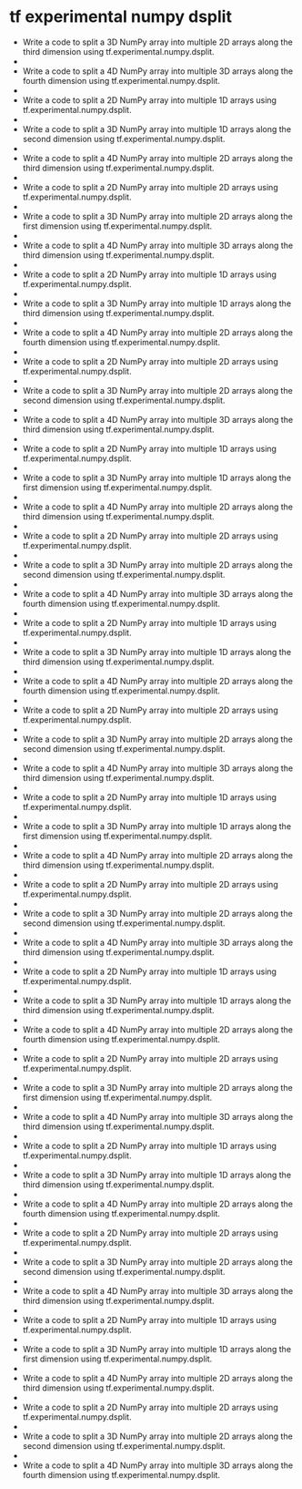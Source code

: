 # tf experimental numpy dsplit

- Write a code to split a 3D NumPy array into multiple 2D arrays along the third dimension using tf.experimental.numpy.dsplit.
- 
- Write a code to split a 4D NumPy array into multiple 3D arrays along the fourth dimension using tf.experimental.numpy.dsplit.
- 
- Write a code to split a 2D NumPy array into multiple 1D arrays using tf.experimental.numpy.dsplit.
- 
- Write a code to split a 3D NumPy array into multiple 1D arrays along the second dimension using tf.experimental.numpy.dsplit.
- 
- Write a code to split a 4D NumPy array into multiple 2D arrays along the third dimension using tf.experimental.numpy.dsplit.
- 
- Write a code to split a 2D NumPy array into multiple 2D arrays using tf.experimental.numpy.dsplit.
- 
- Write a code to split a 3D NumPy array into multiple 2D arrays along the first dimension using tf.experimental.numpy.dsplit.
- 
- Write a code to split a 4D NumPy array into multiple 3D arrays along the third dimension using tf.experimental.numpy.dsplit.
- 
- Write a code to split a 2D NumPy array into multiple 1D arrays using tf.experimental.numpy.dsplit.
- 
- Write a code to split a 3D NumPy array into multiple 1D arrays along the third dimension using tf.experimental.numpy.dsplit.
- 
- Write a code to split a 4D NumPy array into multiple 2D arrays along the fourth dimension using tf.experimental.numpy.dsplit.
- 
- Write a code to split a 2D NumPy array into multiple 2D arrays using tf.experimental.numpy.dsplit.
- 
- Write a code to split a 3D NumPy array into multiple 2D arrays along the second dimension using tf.experimental.numpy.dsplit.
- 
- Write a code to split a 4D NumPy array into multiple 3D arrays along the third dimension using tf.experimental.numpy.dsplit.
- 
- Write a code to split a 2D NumPy array into multiple 1D arrays using tf.experimental.numpy.dsplit.
- 
- Write a code to split a 3D NumPy array into multiple 1D arrays along the first dimension using tf.experimental.numpy.dsplit.
- 
- Write a code to split a 4D NumPy array into multiple 2D arrays along the third dimension using tf.experimental.numpy.dsplit.
- 
- Write a code to split a 2D NumPy array into multiple 2D arrays using tf.experimental.numpy.dsplit.
- 
- Write a code to split a 3D NumPy array into multiple 2D arrays along the second dimension using tf.experimental.numpy.dsplit.
- 
- Write a code to split a 4D NumPy array into multiple 3D arrays along the fourth dimension using tf.experimental.numpy.dsplit.
- 
- Write a code to split a 2D NumPy array into multiple 1D arrays using tf.experimental.numpy.dsplit.
- 
- Write a code to split a 3D NumPy array into multiple 1D arrays along the third dimension using tf.experimental.numpy.dsplit.
- 
- Write a code to split a 4D NumPy array into multiple 2D arrays along the fourth dimension using tf.experimental.numpy.dsplit.
- 
- Write a code to split a 2D NumPy array into multiple 2D arrays using tf.experimental.numpy.dsplit.
- 
- Write a code to split a 3D NumPy array into multiple 2D arrays along the second dimension using tf.experimental.numpy.dsplit.
- 
- Write a code to split a 4D NumPy array into multiple 3D arrays along the third dimension using tf.experimental.numpy.dsplit.
- 
- Write a code to split a 2D NumPy array into multiple 1D arrays using tf.experimental.numpy.dsplit.
- 
- Write a code to split a 3D NumPy array into multiple 1D arrays along the first dimension using tf.experimental.numpy.dsplit.
- 
- Write a code to split a 4D NumPy array into multiple 2D arrays along the third dimension using tf.experimental.numpy.dsplit.
- 
- Write a code to split a 2D NumPy array into multiple 2D arrays using tf.experimental.numpy.dsplit.
- 
- Write a code to split a 3D NumPy array into multiple 2D arrays along the second dimension using tf.experimental.numpy.dsplit.
- 
- Write a code to split a 4D NumPy array into multiple 3D arrays along the third dimension using tf.experimental.numpy.dsplit.
- 
- Write a code to split a 2D NumPy array into multiple 1D arrays using tf.experimental.numpy.dsplit.
- 
- Write a code to split a 3D NumPy array into multiple 1D arrays along the third dimension using tf.experimental.numpy.dsplit.
- 
- Write a code to split a 4D NumPy array into multiple 2D arrays along the fourth dimension using tf.experimental.numpy.dsplit.
- 
- Write a code to split a 2D NumPy array into multiple 2D arrays using tf.experimental.numpy.dsplit.
- 
- Write a code to split a 3D NumPy array into multiple 2D arrays along the first dimension using tf.experimental.numpy.dsplit.
- 
- Write a code to split a 4D NumPy array into multiple 3D arrays along the third dimension using tf.experimental.numpy.dsplit.
- 
- Write a code to split a 2D NumPy array into multiple 1D arrays using tf.experimental.numpy.dsplit.
- 
- Write a code to split a 3D NumPy array into multiple 1D arrays along the third dimension using tf.experimental.numpy.dsplit.
- 
- Write a code to split a 4D NumPy array into multiple 2D arrays along the fourth dimension using tf.experimental.numpy.dsplit.
- 
- Write a code to split a 2D NumPy array into multiple 2D arrays using tf.experimental.numpy.dsplit.
- 
- Write a code to split a 3D NumPy array into multiple 2D arrays along the second dimension using tf.experimental.numpy.dsplit.
- 
- Write a code to split a 4D NumPy array into multiple 3D arrays along the third dimension using tf.experimental.numpy.dsplit.
- 
- Write a code to split a 2D NumPy array into multiple 1D arrays using tf.experimental.numpy.dsplit.
- 
- Write a code to split a 3D NumPy array into multiple 1D arrays along the first dimension using tf.experimental.numpy.dsplit.
- 
- Write a code to split a 4D NumPy array into multiple 2D arrays along the third dimension using tf.experimental.numpy.dsplit.
- 
- Write a code to split a 2D NumPy array into multiple 2D arrays using tf.experimental.numpy.dsplit.
- 
- Write a code to split a 3D NumPy array into multiple 2D arrays along the second dimension using tf.experimental.numpy.dsplit.
- 
- Write a code to split a 4D NumPy array into multiple 3D arrays along the fourth dimension using tf.experimental.numpy.dsplit.